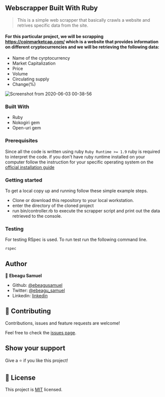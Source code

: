 ## Webscrapper Built With Ruby
> This is a simple web scrapper that   basically crawls a website and retrives  specific data from the site. 

#### For this particular project, we will be scrapping https://coinmarketcap.com/ which is a website that provides information on different cryptocurrencies and we will be retrieving the following data:
- Name of the cyrptocurrency
- Market Capitalization
- Price
- Volume
- Circulating supply
- Change(%)

![Screenshot from 2020-06-03 00-38-56](https://user-images.githubusercontent.com/57847212/83581361-7e0fc080-a536-11ea-8cfb-53604657d0c8.png)
 
### Built With
- Ruby
- Nokogiri gem
- Open-uri gem

### Prerequisites

Since all the code is written using ruby `Ruby Runtime >= 1.9` ruby is required to interpret the code. if you don't have ruby runtime installed on your computer follow the instruction for your specific operating system on the [official installation guide](https://www.ruby-lang.org/en/documentation/installation/)

### Getting started

To get a local copy up and running follow these simple example steps.

- Clone or download this repository to your local workstation.
- enter the directory of the cloned project
- run bin/controller.rb to execute the scrapper script and print out the data retrieved to the console.

### Testing

For testing RSpec is used. To run test run the following command line.

`rspec`

## Author

👤 **Ebeagu Samuel**

- Github: [@ebeagusamuel](https://github.com/ebeagusamuel)
- Twitter: [@ebeagu_samuel](https://twitter.com/ebeagu_samuel)
- Linkedin: [linkedin](https://linkedin.com/in/ebeagu-samuel)

## 🤝 Contributing

Contributions, issues and feature requests are welcome!

Feel free to check the [issues page](issues/).

## Show your support

Give a ⭐️ if you like this project!

## 📝 License

This project is [MIT](lic.url) licensed.


